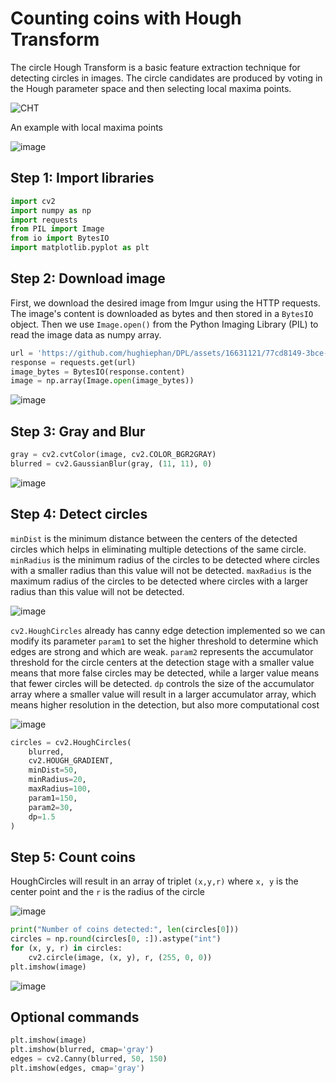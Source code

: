 # Counting coins with Hough Transform

The circle Hough Transform is a basic feature extraction technique for detecting circles in images. The circle candidates are produced by voting in the Hough parameter space and then selecting local maxima points.

![CHT](https://github.com/hughiephan/DPL/assets/16631121/3335891a-323e-4498-8cb4-bbd423034be0)

An example with local maxima points

![image](https://github.com/hughiephan/DPL/assets/16631121/5e621a46-19ec-4238-b33b-fdd03283bc7e)

## Step 1: Import libraries

```python
import cv2
import numpy as np
import requests
from PIL import Image
from io import BytesIO
import matplotlib.pyplot as plt
```

## Step 2: Download image

First, we download the desired image from Imgur using the HTTP requests. The image's content is downloaded as bytes and then stored in a `BytesIO` object. Then we use `Image.open()` from the Python Imaging Library (PIL) to read the image data as numpy array.

```python
url = 'https://github.com/hughiephan/DPL/assets/16631121/77cd8149-3bce-433e-ac00-c13057a6dcec'
response = requests.get(url)
image_bytes = BytesIO(response.content)
image = np.array(Image.open(image_bytes))
```

![image](https://github.com/hughiephan/DPL/assets/16631121/77cd8149-3bce-433e-ac00-c13057a6dcec)

## Step 3: Gray and Blur
```python
gray = cv2.cvtColor(image, cv2.COLOR_BGR2GRAY)
blurred = cv2.GaussianBlur(gray, (11, 11), 0)
```

![image](https://github.com/hughiephan/DPL/assets/16631121/c05eceec-462c-4a27-98cd-58da555a6204)

## Step 4: Detect circles

`minDist` is the minimum distance between the centers of the detected circles which helps in eliminating multiple detections of the same circle. `minRadius` is the minimum radius of the circles to be detected where circles with a smaller radius than this value will not be detected. `maxRadius` is the maximum radius of the circles to be detected where circles with a larger radius than this value will not be detected.

![image](https://github.com/hughiephan/DPL/assets/16631121/d986e57d-8053-4394-bd30-1e48ebe61050)
 
`cv2.HoughCircles` already has canny edge detection implemented so we can modify its parameter `param1` to set the higher threshold to determine which edges are strong and which are weak. `param2` represents the accumulator threshold for the circle centers at the detection stage with a smaller value means that more false circles may be detected, while a larger value means that fewer circles will be detected. `dp` controls the size of the accumulator array where a smaller value will result in a larger accumulator array, which means higher resolution in the detection, but also more computational cost

![image](https://github.com/hughiephan/DPL/assets/16631121/0963d052-4992-4d64-b4cb-6b8249279b13)

```python
circles = cv2.HoughCircles(
    blurred,
    cv2.HOUGH_GRADIENT,
    minDist=50,
    minRadius=20,
    maxRadius=100,
    param1=150,
    param2=30,
    dp=1.5
)
```


## Step 5: Count coins

HoughCircles will result in an array of triplet `(x,y,r)` where `x, y` is the center point and the `r` is the radius of the circle

![image](https://github.com/hughiephan/DPL/assets/16631121/0c0633ae-fd41-4b70-b9c0-663a478bae6a)

```python
print("Number of coins detected:", len(circles[0]))
circles = np.round(circles[0, :]).astype("int")
for (x, y, r) in circles:
    cv2.circle(image, (x, y), r, (255, 0, 0))
plt.imshow(image)
```

![image](https://github.com/hughiephan/DPL/assets/16631121/6a1e1f02-39df-472b-a38b-edffa4d93b18)

## Optional commands
```python
plt.imshow(image)
plt.imshow(blurred, cmap='gray')
edges = cv2.Canny(blurred, 50, 150)
plt.imshow(edges, cmap='gray')
```
